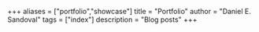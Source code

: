 +++
aliases = ["portfolio","showcase"]
title = "Portfolio"
author = "Daniel E. Sandoval"
tags = ["index"]
description = "Blog posts"
+++